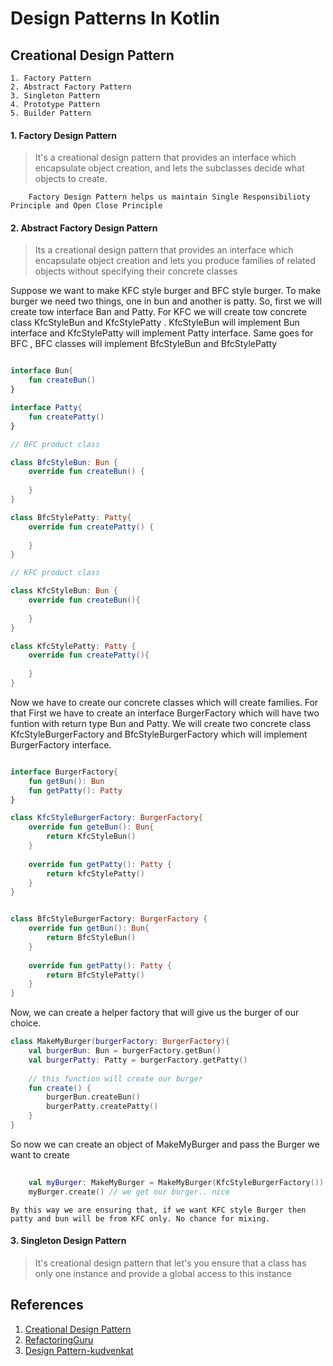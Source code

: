# Design Patterns In Kotlin


## Creational Design Pattern
    1. Factory Pattern
    2. Abstract Factory Pattern
    3. Singleton Pattern
    4. Prototype Pattern
    5. Builder Pattern
    
    
#### 1. Factory Design Pattern

> It's a creational design pattern that provides an interface which encapsulate object creation, and lets the subclasses decide what
objects to create. 

```
    Factory Design Pattern helps us maintain Single Responsibilioty Principle and Open Close Principle
```

#### 2. Abstract Factory Design Pattern

> Its a creational design pattern that provides an interface which encapsulate object creation and lets you produce families
of related objects without specifying their concrete classes



Suppose we want to make KFC style burger and BFC style burger. To make burger we need two things, one in bun and another is patty. 
So, first we will create tow interface Ban and Patty. For KFC we will create tow concrete class KfcStyleBun and KfcStylePatty . KfcStyleBun will implement Bun interface and 
KfcStylePatty will implement Patty interface. Same goes for BFC , BFC classes will implement BfcStyleBun and BfcStylePatty

```kotlin

interface Bun{
    fun createBun()
}

interface Patty{
    fun createPatty()
}

// BFC product class

class BfcStyleBun: Bun {
    override fun createBun() {
        
    }
}

class BfcStylePatty: Patty{
    override fun createPatty() {
        
    }
}

// KFC product class

class KfcStyleBun: Bun {
    override fun createBun(){
    
    }
}

class KfcStylePatty: Patty {
    override fun createPatty(){
    
    }
}

```

Now we have to create our concrete classes which will create families. For that First we have to create an interface BurgerFactory which will have two funtion with return type
Bun and Patty. We will create two concrete class KfcStyleBurgerFactory and BfcStyleBurgerFactory which will implement
BurgerFactory interface.

```kotlin

interface BurgerFactory{
    fun getBun(): Bun
    fun getPatty(): Patty
}

class KfcStyleBurgerFactory: BurgerFactory{
    override fun geteBun(): Bun{
        return KfcStyleBun()
    }
    
    override fun getPatty(): Patty {
        return kfcStylePatty()
    }
}


class BfcStyleBurgerFactory: BurgerFactory {
    override fun getBun(): Bun{
        return BfcStyleBun()
    }
    
    override fun getPatty(): Patty {
        return BfcStylePatty()
    }
}

```

Now, we can create a helper factory that will give us the burger of our choice. 

```kotlin
class MakeMyBurger(burgerFactory: BurgerFactory){
    val burgerBun: Bun = burgerFactory.getBun()
    val burgerPatty: Patty = burgerFactory.getPatty()
    
    // this function will create our burger
    fun create() {
        burgerBun.createBun()
        burgerPatty.createPatty()
    }
}
```

So now we can create an object of MakeMyBurger and pass the Burger we want to create

```kotlin
    
    val myBurger: MakeMyBurger = MakeMyBurger(KfcStyleBurgerFactory())
    myBurger.create() // we get our burger.. nice

```


```
By this way we are ensuring that, if we want KFC style Burger then patty and bun will be from KFC only. No chance for mixing.
```


#### 3. Singleton Design Pattern

> It's  creational design pattern that let's you ensure that a class has only one instance and provide a global 
access to this instance






## References

1. [Creational Design Pattern](https://www.youtube.com/playlist?list=PLn05u4nMKcB-1BSfb3L-09hkcSgNZHrv7)
2. [RefactoringGuru](https://refactoring.guru/design-patterns)
3. [Design Pattern-kudvenkat](https://www.youtube.com/watch?v=YGGg9ecy0K4&list=PL6n9fhu94yhUbctIoxoVTrklN3LMwTCmd&index=2)